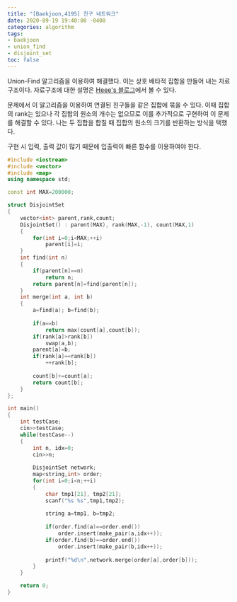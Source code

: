 ```yaml
---
title: "[Baekjoon,4195] 친구 네트워크"
date: 2020-09-19 19:40:00 -0400
categories: algorithm 
tags:
- baekjoon 
- union_find
- disjoint_set
toc: false
---
```

Union-Find 알고리즘을 이용하여 해결했다. 이는 상호 배타적 집합을 만들어 내는 자료구조이다. 
자료구조에 대한 설명은 [Heee's 블로그](https://gmlwjd9405.github.io/2018/08/31/algorithm-union-find.html)에서 볼 수 있다. 

문제에서 이 알고리즘을 이용하여 연결된 친구들을 같은 집합에 묶을 수 있다. 
이때 집합의 rank는 있으나 각 집합의 원소의 개수는 없으므로 이를 추가적으로 구현하여 이 문제를 해결할 수 있다. 
나는 두 집합을 합칠 때 집합의 원소의 크기를 반환하는 방식을 택했다. 

구현 시 입력, 출력 값이 많기 때문에 입출력이 빠른 함수를 이용하여야 한다. 
```cpp
#include <iostream>
#include <vector>
#include <map>
using namespace std;

const int MAX=200000;

struct DisjointSet
{
    vector<int> parent,rank,count;
    DisjointSet() : parent(MAX), rank(MAX,-1), count(MAX,1) 
    { 
        for(int i=0;i<MAX;++i)
            parent[i]=i;
    }
    int find(int n)
    {
        if(parent[n]==n)
            return n;
        return parent[n]=find(parent[n]);
    }
    int merge(int a, int b)
    {
        a=find(a); b=find(b);
        
        if(a==b)
            return max(count[a],count[b]);
        if(rank[a]>rank[b])
            swap(a,b);
        parent[a]=b;
        if(rank[a]==rank[b])
            ++rank[b];
        
        count[b]+=count[a];
        return count[b];
    }
};

int main()
{
    int testCase;
    cin>>testCase;
    while(testCase--)
    {
        int n, idx=0;
        cin>>n;
        
        DisjointSet network;
        map<string,int> order;
        for(int i=0;i<n;++i)
        {
            char tmp1[21], tmp2[21];
            scanf("%s %s",tmp1,tmp2);
            
            string a=tmp1, b=tmp2;
            
            if(order.find(a)==order.end())
                order.insert(make_pair(a,idx++));
            if(order.find(b)==order.end())
                order.insert(make_pair(b,idx++));
            
            printf("%d\n",network.merge(order[a],order[b]));
        }
    }

    return 0;
}
```
